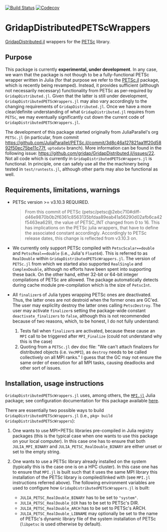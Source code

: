 <!-- [![Stable](https://img.shields.io/badge/docs-stable-blue.svg)](https://gridap.github.io/GridapDistributed.jl/stable)
[![Dev](https://img.shields.io/badge/docs-dev-blue.svg)](https://gridap.github.io/GridapDistributed.jl/dev) -->
[![Build Status](https://travis-ci.com/gridap/GridapDistributedPETScWrappers.svg?branch=master)](https://travis-ci.com/gridap/GridapDistributedPETScWrappers.jl)
[![Codecov](https://codecov.io/gh/gridap/GridapDistributedPETScWrappers.jl/branch/master/graph/badge.svg)](https://codecov.io/gh/gridap/GridapDistributedPETScWrappers.jl)

# GridapDistributedPETScWrappers

[GridapDistributed.jl](https://github.com/gridap/GridapDistributed.jl) wrappers for the [PETSc](https://www.mcs.anl.gov/petsc/) library. 

## Purpose

This package is currently **experimental, under development**. In any case, we warn that the package is not though to be a fully-functional PETSc wrapper written in Julia (for that purpose we refer to the [PETSc.jl](https://github.com/JuliaParallel/PETSc.jl) package, which is recently being revamped). Instead, it provides sufficient (although not necessarily necessary) functionality from PETSc as per-required by `GridapDistributed.jl`. Given that the latter is still under development, `GridapDistributedPETScWrappers.jl` may also vary accordingly to the changing requirements of `GridapDistributed.jl`. Once we have a more clear/definite understanding of what `GridapDistributed.jl` requires from `PETSc`, we may eventually significantly cut down the current code of  `GridapDistributedPETScWrappers.jl`.

The development of this package started originally from JuliaParallel's org `PETSc.jl` (in particular, from commit https://github.com/JuliaParallel/PETSc.jl/commit/3d8c46a127821aa1ff20d5892f50ec75be11c77f, `uptodate` branch). More information can be found in the following issue: https://github.com/gridap/GridapDistributed.jl/issues/22. Not all code which is currently in `GridapDistributedPETScWrappers.jl` is functional. In principle, one can safely use all the the machinery being tested in `test/runtests.jl`, although other parts may also be functional as well.

## Requirements, limitations, warnings

* PETSc version >= v3.10.3 REQUIRED.
  > From this commit of PETSc (petsc/petsc@2ebc710#diff-d46e9870b0b2f6361c8563135bfdaa89eab41a56290d02afb6ca42f5463ea629), the value of PETSC_INT changed from 0 to 16. This has implications on the PETSc julia wrappers, that have to define the associated constant accordingly. Accordingly to PETSc release dates, this change is reflected from v3.10.3 on. 

* We currently only support PETSc compiled with `PetscScalar==double` and `PetscReal==double` (i.e., Julia's `Float64`). This is referred to as `RealDouble` within `GridapDistributedPETScWrappers.jl`. The version of `PETSc.jl` from which we started also supported `RealSingle` and `ComplexDouble`, although no efforts have been spent into supporting these back. On the other hand, either 32-bit or 64-bit integer compilations of PETSc are allowed. The package automatically detects during cache module pre-compilation which is the size of `PetscInt`.

* All `finalizer`s of Julia types wrapping PETSc ones are deactivated. Thus, the latter ones are not destroid when the former ones are GC'ed. The user may expliclity destroy the latter ones calling `PetscDestroy`. The user may activate `finalizer`s setting the package-wide constant `deactivate_finalizers` to `false`, although this is not recommended because of two reasons, which, to be honest, I do not fully understand:

     1. Tests fail when `finalizer`s are activated, because these cause an `MPI` call to be triggered after `MPI_Finalize` (could not understand why this is the case)
     2. Quoting from a `PETSc.jl` dev doc file: "We can't attach finalizers for distributed objects (i.e. `VecMPI`), as `destroy` needs to be called collectively on all MPI ranks." I guess that the GC may not ensure the same order of execution for all MPI tasks, causing deadlocks and other sort of issues.  

## Installation, usage instructions

`GridapDistributedPETScWrappers.jl` uses, among others, the [`MPI.jl`](https://github.com/JuliaParallel/MPI.jl) Julia package; see configuration documentation for this package available [here](https://juliaparallel.github.io/MPI.jl/stable/configuration/).

There are essentially two possible ways to build `GridapDistributedPETScWrappers.jl` (i.e., `pkg> build GridapDistributedPETScWrappers`):

1. One wants to use MPI+PETSc libraries pre-compiled in Julia registry packages (this is the typical case when one wants to use this package on your local computer). In this case one has to ensure that both `JULIA_MPI_BINARY` and `JULIA_PETSC_RealDouble_BINARY` are either unset or set to the empty string.

2. One wants to use a PETSc library already installed on the system (typically this is the case one is on a HPC cluster). In this case one has to ensure that `MPI.jl` is built such that it uses the same MPI library this installation of the PETSc library is compiled/linked with (see `MPI.jl` instructions referred above). The following environment variables are used to configure how `GridapDistributedPETScWrappers.jl` is built:
   * `JULIA_PETSC_RealDouble_BINARY` has to be set to `"system"`.
   * `JULIA_PETSC_RealDouble_DIR` has to be set to PETSc's DIR.
   * `JULIA_PETSC_RealDouble_ARCH` has to be set to PETSc's ARCH.
   * `JULIA_PETSC_RealDouble_LIBNAME` may optionally be set to the name of PETSc's dynamic library file of the system installation of PETSc (`libpetsc` is used otherwise by default).

<!-- [![Build Status](https://travis-ci.org/JuliaParallel/PETSc.jl.svg?branch=master)](https://travis-ci.org/JuliaParallel/PETSc.jl)
[![codecov.io](http://codecov.io/github/JuliaParallel/PETSc.jl/coverage.svg?branch=master)](http://codecov.io/github/JuliaParallel/PETSc.jl?branch=master)
[![Coverage Status](https://coveralls.io/repos/JuliaParallel/PETSc.jl/badge.svg?branch=master&service=github)](https://coveralls.io/github/JuliaParallel/PETSc.jl?branch=master)
[![](https://img.shields.io/badge/docs-latest-blue.svg)](https://JuliaParallel.github.io/PETSc.jl/latest)

This package provides a high level interface for PETSc, enabling the use of PETSc as an `AbstractArray`.  
A low level interface is also available in the submodule `PETSc.C`.
The package supports 64-bit integers the `PetscInt` type described in 
the PETSc documentation, and `Float64`, `Float32`, and `Complex128` for the 
`PetscScalar` type.  In a default build of the package, all types can be used
simultaneously, using multiple dispatch to determine which version of PETSc
to use.

This package requires the [MPI.jl package](https://github.com/JuliaParallel/MPI.jl) be installed.  Once it is installed you should be able to run both Julia and Petsc in parallel using MPI for all communication.  The testing verifies that PETSc can be used both serially and in parallel.

To use the package, simply put `using PETSc` at the top of your Julia source file.  The module exports the names of all the functions, as well as the PETSc data type aliases and constants such as `PETSC_DECIDE`.

In general, it is possible to run PETSc in parallel. To do so with 4 processors, do:

```
mpirun -np 4 julia ./name_of_file
```

Note that this launches 4 independent Julia processes.  They are not aware of each other using Julia's built-in parallelism, and MPI is used for all communications.  

To run in serial, do:
```
julia ./name_of_file
```

Even when running serially, the [MPI.jl package](https://github.com/JuliaParallel/MPI.jl) must be installed.


An example of using a Krylov subspace method to solve a linear system is in  `test/test_ksp.jl`, which solves a simple system with a Krylov subspace method and compares the result with a direct solve using Julia's backslash operator.  This works in serial and in parallel.  It requires some variables declared at the top of `runtests.jl` to work.



## To do:
  * Make the script for building PETSc more flexible, e.g. allowing more configuration options like building BLAS or LAPCK, while ensure it remains completely autonomous (needed for Travis testing)
  * Wrap more KSP functions

## Status
### Vector
  The `AbstractArray` for `PetscVec` is implemented.  Some additional PETSc 
  BLAS functions are wrapped as well.
### Matrix
 The AbstractArray interface for `PetscMat` is implemented.  Preallocation 
 is supported through optional keyword arguments to the matrix constructor or
 the `setpreallocation` function.  It possible to set multiple values in the 
  matrix without intermediate assembly using the `assemble` function or by 
 setting the `Mat` object field `assembling` to `false` and calling `setindex`
 repeatedly.

### KSP
 Just enough KSP functions are implimented to do a GMRES solve.  Adding more 
functionality is the current priority.

## Directory Structure
  `/src` : source files.  PETSc.jl is the main file containing initialization, with the functions for each type of Petsc object in its own file.  All constants are declared in `petsc_constants.jl`.

  `/src/generated`: auto generated wrappers from Clang.jl.  Not directly useful, but easy to modify to make useful

  `/test` : contains `runtest.jl`, which does some setup and runs all tests on all three version of Petsc currently supported.  Tests for each type of Petsc object (mirroring the files in `/src`) are contained in separate files.

  `/deps` : builds Petsc if needed.  See description below


## Building PETSc
By default, building the package will build 3 versions of PETSc in the `/deps` 
 directory, and writes the file `lib_locations.jl` to the `/deps` 
 directory to tell the package the location of the libraries.  Note that 
this builds the debug versions of PETSc, which are recommended to use for all 
development.  If you wish to do high performance computations, you should 
build the optimized versions of the library.  See the PETSc website for 
details.

If you wish to build fewer than 3 version of PETSc or to use your own build 
of PETSc rather than having the package build it for you, there a several 
environmental variables that control what the build system will do.
For all the variables listed below, `name` is one of `RealDouble`, `RealSingle`,
or `ComplexDouble`, and specifies which version of the library the variable
describes.

### What to build
If the varibles `JULIA_PETSC_name_DIR` and `JULIA_PETSC_name_ARCH` are set to 
the `PETSC_DIR` and `PETSC_ARCH` of an existing PETSc installation, the build 
system will use that PETSc installation for the version of PETSc specified by
`name`.

If the variable `JULIA_PETSC_name_NOBUILD` exists (the value does not matter),
then the package will not build a version the `name`d version of PETSc.

### How to build it
If the variable `JULIA_PETSC_OPT` exists (the value does not matter), then 
a set of default optimization flags are passed to the PETSc `configure` 
script.

If the variable `JULIA_PETSC_FLAGS` exists and `JULIA_PETSC_OPT` does not, 
its value is used passed to the 
PETSc configure script (for all builds).  The user should *never* specify `--with-64-bit-indices`, `--with-scalar-type` or `--with-precision`, because this 
would break the build process for the different version of PETSc.

If neither of the above variables exist, a standard build is performed.


## Auto Generation Notes
PETSc uses preprocessor variables to decide what code to include when compiling 
the library.  Clang does not know what preprocessor variables were defined at 
compile time, so it does not correctly detect the typealiases `PetscScalar`, `PetscReal`, etc.  To correctly autogenerate wrappers, the proper variables must be passed to Clang with the -D switch.  Note that users will not need to generate their own wrappers because they have already been generated and commit to the repo. -->
